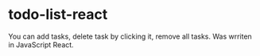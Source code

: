 # todo-list-react
You can add tasks, delete task by clicking it, remove all tasks.
Was wrriten in JavaScript React.
